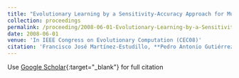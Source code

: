 ```yaml
---
title: "Evolutionary Learning by a Sensitivity-Accuracy Approach for Multi-class Problems"
collection: proceedings
permalink: /proceeding/2008-06-01-Evolutionary-Learning-by-a-Sensitivity-Accuracy-Approach-for-Multi-class-Problems
date: 2008-06-01
venue: 'In IEEE Congress on Evolutionary Computation (CEC08)'
citation: 'Francisco José Martínez-Estudillo, **Pedro Antonio Gutiérrez**, César Hervás-Martínez, Juan Carlos Fernández, &quot;Evolutionary Learning by a Sensitivity-Accuracy Approach for Multi-class Problems.&quot; In IEEE Congress on Evolutionary Computation (CEC08), 2008, Hong Kong, China, pp.1581--1588.'
---
```

Use [Google Scholar](https://scholar.google.com/scholar?q=Evolutionary+Learning+by+a+Sensitivity+Accuracy+Approach+for+Multi+class+Problems){:target="_blank"} for full citation